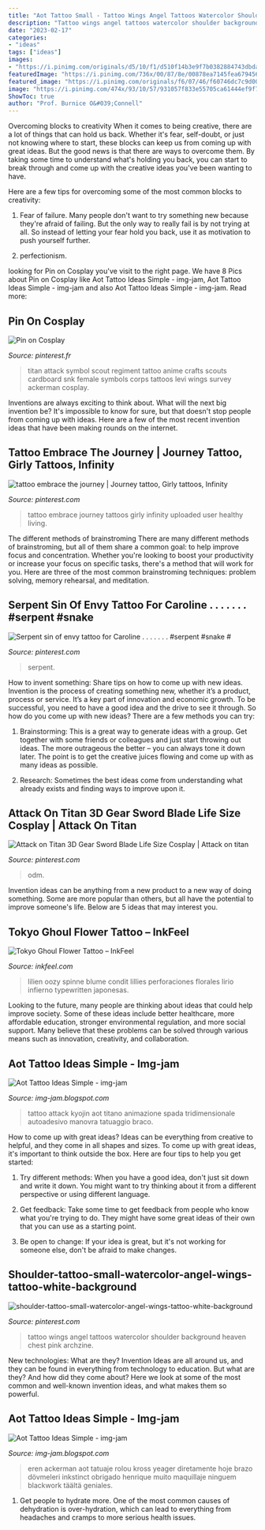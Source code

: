 ```yaml
---
title: "Aot Tattoo Small - Tattoo Wings Angel Tattoos Watercolor Shoulder Background Heaven Chest Pink Archzine"
description: "Tattoo wings angel tattoos watercolor shoulder background heaven chest pink archzine"
date: "2023-02-17"
categories:
- "ideas"
tags: ["ideas"]
images:
- "https://i.pinimg.com/originals/d5/10/f1/d510f14b3e9f7b0382884743dbdab0c2.jpg"
featuredImage: "https://i.pinimg.com/736x/00/87/8e/00878ea7145fea6794562ecbd195fcb4.jpg"
featured_image: "https://i.pinimg.com/originals/f6/07/46/f60746dc7c9d005ad4525cea246b3dbc.jpg"
image: "https://i.pinimg.com/474x/93/10/57/931057f833e55705ca61444ef9f76a12.jpg"
ShowToc: true
author: "Prof. Burnice O&#039;Connell"
---
```



Overcoming blocks to creativity
When it comes to being creative, there are a lot of things that can hold us back. Whether it's fear, self-doubt, or just not knowing where to start, these blocks can keep us from coming up with great ideas.
But the good news is that there are ways to overcome them. By taking some time to understand what's holding you back, you can start to break through and come up with the creative ideas you've been wanting to have.

Here are a few tips for overcoming some of the most common blocks to creativity:

1. Fear of failure. Many people don't want to try something new because they're afraid of failing. But the only way to really fail is by not trying at all. So instead of letting your fear hold you back, use it as motivation to push yourself further.

2. perfectionism.

	

		
looking for Pin on Cosplay you've visit to the right page. We have 8 Pics about Pin on Cosplay like Aot Tattoo Ideas Simple - img-jam, Aot Tattoo Ideas Simple - img-jam and also Aot Tattoo Ideas Simple - img-jam. Read more:
		
    
## Pin On Cosplay

<img loading=lazy src="https://i.pinimg.com/originals/62/0e/10/620e10c8e01f0cebc6c1ebddea68e057.jpg" onerror="this.onerror=null;this.src='https://tse3.mm.bing.net/th?id=OIP.Ez03Yh69YVCISIxGCjkIEgHaKE&amp;pid=15.1';" alt="Pin on Cosplay">

_Source: pinterest.fr_

>titan attack symbol scout regiment tattoo anime crafts scouts cardboard snk female symbols corps tattoos levi wings survey ackerman cosplay. 

	

Inventions are always exciting to think about. What will the next big invention be? It's impossible to know for sure, but that doesn't stop people from coming up with ideas. Here are a few of the most recent invention ideas that have been making rounds on the internet.

    
## Tattoo Embrace The Journey | Journey Tattoo, Girly Tattoos, Infinity

<img loading=lazy src="https://i.pinimg.com/originals/f6/07/46/f60746dc7c9d005ad4525cea246b3dbc.jpg" onerror="this.onerror=null;this.src='https://tse2.mm.bing.net/th?id=OIP.5G8hSTkWiBngUk_dXxKZ7gD6D6&amp;pid=15.1';" alt="tattoo embrace the journey | Journey tattoo, Girly tattoos, Infinity">

_Source: pinterest.com_

>tattoo embrace journey tattoos girly infinity uploaded user healthy living. 

	

The different methods of brainstroming
There are many different methods of brainstroming, but all of them share a common goal: to help improve focus and concentration. Whether you're looking to boost your productivity or increase your focus on specific tasks, there's a method that will work for you. Here are three of the most common brainstroming techniques: problem solving, memory rehearsal, and meditation.

    
## Serpent Sin Of Envy Tattoo For Caroline . . . . . . . #serpent #snake #

<img loading=lazy src="https://i.pinimg.com/originals/b8/56/12/b856121e551f5700efa63b0d2163a629.jpg" onerror="this.onerror=null;this.src='https://tse3.mm.bing.net/th?id=OIP.wHkr26_DjIUMdFEeA1OQiAHaIC&amp;pid=15.1';" alt="Serpent sin of envy tattoo for Caroline . . . . . . . #serpent #snake #">

_Source: pinterest.com_

>serpent. 

	

How to invent something: Share tips on how to come up with new ideas.
Invention is the process of creating something new, whether it’s a product, process or service. It’s a key part of innovation and economic growth. To be successful, you need to have a good idea and the drive to see it through.
So how do you come up with new ideas? There are a few methods you can try:

1. Brainstorming: This is a great way to generate ideas with a group. Get together with some friends or colleagues and just start throwing out ideas. The more outrageous the better – you can always tone it down later. The point is to get the creative juices flowing and come up with as many ideas as possible.

2. Research: Sometimes the best ideas come from understanding what already exists and finding ways to improve upon it.

    
## Attack On Titan 3D Gear Sword Blade Life Size Cosplay | Attack On Titan

<img loading=lazy src="https://i.pinimg.com/736x/00/87/8e/00878ea7145fea6794562ecbd195fcb4.jpg" onerror="this.onerror=null;this.src='https://tse2.mm.bing.net/th?id=OIP.z_BF3W-sRUgTCjqjBmjLtgHaFj&amp;pid=15.1';" alt="Attack on Titan 3D Gear Sword Blade Life Size Cosplay | Attack on titan">

_Source: pinterest.com_

>odm. 

	

Invention ideas can be anything from a new product to a new way of doing something. Some are more popular than others, but all have the potential to improve someone's life. Below are 5 ideas that may interest you.

    
## Tokyo Ghoul Flower Tattoo – InkFeel

<img loading=lazy src="https://cdn.shopify.com/s/files/1/0488/2281/2828/products/image_f6db0a18-692a-4094-9830-675131a2b274.jpg?v=1610475681" onerror="this.onerror=null;this.src='https://tse2.mm.bing.net/th?id=OIP.MQCc2YLBNLug8cAKDV7WJgHaJ4&amp;pid=15.1';" alt="Tokyo Ghoul Flower Tattoo – InkFeel">

_Source: inkfeel.com_

>lilien oozy spinne blume condit lillies perforaciones florales lirio infierno typewritten japonesas. 

	

Looking to the future, many people are thinking about ideas that could help improve society. Some of these ideas include better healthcare, more affordable education, stronger environmental regulation, and more social support. Many believe that these problems can be solved through various means such as innovation, creativity, and collaboration.

    
## Aot Tattoo Ideas Simple - Img-jam

<img loading=lazy src="https://i.pinimg.com/originals/be/c0/eb/bec0eb0c820c77d2803647a8d58a850b.jpg" onerror="this.onerror=null;this.src='https://tse3.mm.bing.net/th?id=OIP.OG36chXotvySjvDzADdQbAAAAA&amp;pid=15.1';" alt="Aot Tattoo Ideas Simple - img-jam">

_Source: img-jam.blogspot.com_

>tattoo attack kyojin aot titano animazione spada tridimensionale autoadesivo manovra tatuaggio braco. 

	

How to come up with great ideas?
Ideas can be everything from creative to helpful, and they come in all shapes and sizes. To come up with great ideas, it's important to think outside the box. Here are four tips to help you get started:
1. Try different methods: When you have a good idea, don't just sit down and write it down. You might want to try thinking about it from a different perspective or using different language.

2. Get feedback: Take some time to get feedback from people who know what you're trying to do. They might have some great ideas of their own that you can use as a starting point.

3. Be open to change: If your idea is great, but it's not working for someone else, don't be afraid to make changes.

    
## Shoulder-tattoo-small-watercolor-angel-wings-tattoo-white-background

<img loading=lazy src="https://i.pinimg.com/originals/d5/10/f1/d510f14b3e9f7b0382884743dbdab0c2.jpg" onerror="this.onerror=null;this.src='https://tse3.mm.bing.net/th?id=OIP.iqDHcHXP70B3JIObsod5WAHaHa&amp;pid=15.1';" alt="shoulder-tattoo-small-watercolor-angel-wings-tattoo-white-background">

_Source: pinterest.com_

>tattoo wings angel tattoos watercolor shoulder background heaven chest pink archzine. 

	

New technologies: What are they?
Invention Ideas are all around us, and they can be found in everything from technology to education. But what are they? And how did they come about? Here we look at some of the most common and well-known invention ideas, and what makes them so powerful.

    
## Aot Tattoo Ideas Simple - Img-jam

<img loading=lazy src="https://i.pinimg.com/474x/93/10/57/931057f833e55705ca61444ef9f76a12.jpg" onerror="this.onerror=null;this.src='https://tse4.mm.bing.net/th?id=OIP.RcjJwNIdn0SNcWQ_jya1vwAAAA&amp;pid=15.1';" alt="Aot Tattoo Ideas Simple - img-jam">

_Source: img-jam.blogspot.com_

>eren ackerman aot tatuaje rolou kross yeager diretamente hoje brazo dövmeleri inkstinct obrigado henrique muito maquillaje ninguem blackwork täältä geniales. 

	

1. Get people to hydrate more. One of the most common causes of dehydration is over-hydration, which can lead to everything from headaches and cramps to more serious health issues.

